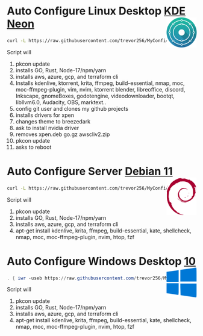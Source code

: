 # Auto Configure Linux Desktop [KDE Neon](https://neon.kde.org/download) <img align="right" width="80px" src="https://raw.githubusercontent.com/trevor256/trevor256/main/imgs/neon.svg">
```bash
curl -L https://raw.githubusercontent.com/trevor256/MyConfig/main/LinuxDesktop.sh | sudo bash
```
Script will
  1. pkcon update
  2. installs GO, Rust, Node-17/npm/yarn
  3. installs aws, azure, gcp, and terraform cli
  4. Installs kdenlive, ktorrent, krita, ffmpeg, build-essential, nmap, moc, moc-ffmpeg-plugin, 
     vim, nvim, ktorrent blender, libreoffice, discord, Inkscape, gnomeBoxes, godotengine, 
     videodownloader, bootqt, libllvm6.0, Audacity, OBS, marktext..
  6. config git user and clones my github projects 
  7. installs drivers for xpen 
  8. changes theme to breezedark 
  9. ask to install nvidia driver 
  10. removes xpen.deb go.gz awscliv2.zip
  11. pkcon update
  12. asks to reboot


# Auto Configure Server [Debian 11](https://cdimage.debian.org/debian-cd/current/amd64/iso-cd/debian-11.3.0-amd64-netinst.iso) <img align="right" width="80px" src="https://raw.githubusercontent.com/trevor256/trevor256/main/imgs/debian.svg">
```bash
curl -L https://raw.githubusercontent.com/trevor256/MyConfig/main/Server.sh | sudo bash
```
Script will
  1. pkcon update
  2. installs GO, Rust, Node-17/npm/yarn
  3. installs aws, azure, gcp, and terraform cli
  4. apt-get install  kdenlive, krita, ffmpeg, build-essential, kate, shellcheck, nmap, moc, moc-ffmpeg-plugin, nvim, htop, fzf
  

# Auto Configure Windows Desktop [10](https://neon.kde.org/download) <img align="right" width="80px" src="https://raw.githubusercontent.com/trevor256/trevor256/main/imgs/win.svg">

```powershell
. { iwr -useb https://raw.githubusercontent.com/trevor256/MyConfig/main/WindowsDesktop.ps1 } | iex; install
```
Script will
  1. pkcon update
  2. installs GO, Rust, Node-17/npm/yarn
  3. installs aws, azure, gcp, and terraform cli
  4. apt-get install  kdenlive, krita, ffmpeg, build-essential, kate, shellcheck, nmap, moc, moc-ffmpeg-plugin, nvim, htop, fzf
